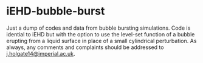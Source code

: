 # iEHD-bubble-burst
Just a dump of codes and data from bubble bursting simulations. Code is idential to iEHD but with the option to use the level-set function of a bubble erupting from a liquid surface in place of a small cylindrical perturbation. As always, any comments and complaints should be addressed to j.holgate14@imperial.ac.uk.

